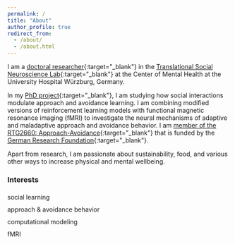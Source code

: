 ```yaml
---
permalink: /
title: "About"
author_profile: true
redirect_from:
  - /about/
  - /about.html
---
```


I am a [doctoral researcher](https://www.ukw.de/en/research-psychiatry/research-at-the-department-of-psychiatry/core-areas-of-research/translational-social-neuroscience/jasper-bischofberger-cv/){:target="_blank"} in the [Translational Social Neuroscience Lab](https://www.ukw.de/en/research-psychiatry/research-at-the-department-of-psychiatry/core-areas-of-research/translational-social-neuroscience/){:target="_blank"} at the Center of Mental Health at the University Hospital Würzburg, Germany.

In my [PhD project](https://www.uni-wuerzburg.de/grk2660/projects/project-area-c/){:target="_blank"}, I am studying how social interactions modulate approach and avoidance learning. I am combining modified versions of reinforcement learning models with functional magnetic resonance imaging (fMRI) to investigate the neural mechanisms of adaptive and maladaptive approach and avoidance behavior. I am [member of the RTG2660: Approach-Avoidance](https://www.uni-wuerzburg.de/grk2660/people/phd-students/){:target="_blank"} that is funded by the [German Research Foundation](https://gepris.dfg.de/gepris/projekt/433490190){:target="_blank"}.

Apart from research, I am passionate about sustainability, food, and various other ways to increase physical and mental wellbeing.

<h3>Interests</h3>
<div style="line-height:2">
<i class="fa fa-users"></i> social learning<br>
<i class="fa-solid fa-arrow-right-arrow-left"></i> approach & avoidance behavior<br>
<i class="fa fa-code-compare"></i> computational modeling<br>
<i class="fa fa-brain"></i> fMRI
</div>
